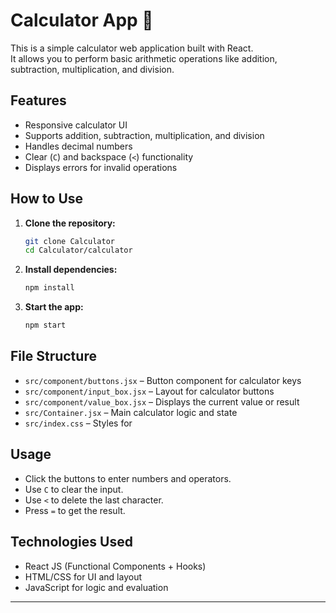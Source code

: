 # Calculator App 🧮

This is a simple calculator web application built with React.  
It allows you to perform basic arithmetic operations like addition, subtraction, multiplication, and division.

## Features

- Responsive calculator UI
- Supports addition, subtraction, multiplication, and division
- Handles decimal numbers
- Clear (`C`) and backspace (`<`) functionality
- Displays errors for invalid operations

## How to Use

1. **Clone the repository:**
   ```bash
   git clone Calculator
   cd Calculator/calculator
   ```

2. **Install dependencies:**
   ```bash
   npm install
   ```

3. **Start the app:**
   ```bash
   npm start
   ```

## File Structure

- `src/component/buttons.jsx` – Button component for calculator keys
- `src/component/input_box.jsx` – Layout for calculator buttons
- `src/component/value_box.jsx` – Displays the current value or result
- `src/Container.jsx` – Main calculator logic and state
- `src/index.css` – Styles for

## Usage

- Click the buttons to enter numbers and operators.
- Use `C` to clear the input.
- Use `<` to delete the last character.
- Press `=` to get the result.

## Technologies Used

 - React JS (Functional Components + Hooks)
 - HTML/CSS for UI and layout
 - JavaScript for logic and evaluation

---
